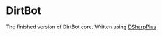 # DirtBot
 The finished version of DirtBot core. Written using [DSharpPlus](https://github.com/Emzi0767/DSharpPlus)
 
